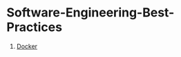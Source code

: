 # Software-Engineering-Best-Practices
1. [Docker](https://github.com/bhuiyanmobasshir94/Software-Engineering-Best-Practices/blob/main/docker.md)
